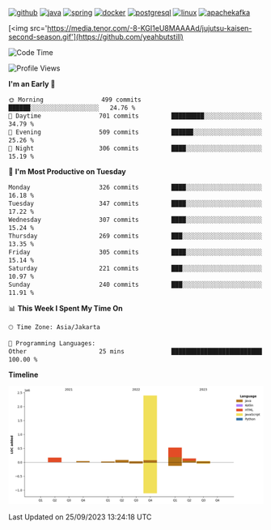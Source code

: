 <!-- [<img src='https://dev.karakun.com/assets/posts/2018-09-16-jc-java-article/3duke_suspects.jpg' alt='java'>](https://github.com/yeahbutstill) -->

[<img src='https://cdn.jsdelivr.net/npm/simple-icons@3.0.1/icons/github.svg' alt='github' height='40'>](https://github.com/yeahbutstill)  [<img src='https://cdn.jsdelivr.net/npm/simple-icons@3.0.1/icons/java.svg' alt='java' height='40'>](rahasia)  [<img src='https://cdn.jsdelivr.net/npm/simple-icons@3.0.1/icons/spring.svg' alt='spring' height='40'>](rahasia)  [<img src='https://cdn.jsdelivr.net/npm/simple-icons@3.0.1/icons/docker.svg' alt='docker' height='40'>](rahasia)  [<img src='https://cdn.jsdelivr.net/npm/simple-icons@3.0.1/icons/postgresql.svg' alt='postgresql' height='40'>](rahasia)  [<img src='https://cdn.jsdelivr.net/npm/simple-icons@3.0.1/icons/linux.svg' alt='linux' height='40'>](rahasia) [<img src='https://cdn.jsdelivr.net/npm/simple-icons@3.0.1/icons/apachekafka.svg' alt='apachekafka' height='40'>](rahasia)

[<img src='https://media.tenor.com/-8-KGI1eU8MAAAAd/jujutsu-kaisen-second-season.gif'](https://github.com/yeahbutstill)

<!--START_SECTION:waka-->
![Code Time](http://img.shields.io/badge/Code%20Time-2%2C244%20hrs%2056%20mins-blue)

![Profile Views](http://img.shields.io/badge/Profile%20Views-331-blue)

**I'm an Early 🐤** 

```text
🌞 Morning                499 commits         ██████░░░░░░░░░░░░░░░░░░░   24.76 % 
🌆 Daytime                701 commits         █████████░░░░░░░░░░░░░░░░   34.79 % 
🌃 Evening                509 commits         ██████░░░░░░░░░░░░░░░░░░░   25.26 % 
🌙 Night                  306 commits         ████░░░░░░░░░░░░░░░░░░░░░   15.19 % 
```
📅 **I'm Most Productive on Tuesday** 

```text
Monday                   326 commits         ████░░░░░░░░░░░░░░░░░░░░░   16.18 % 
Tuesday                  347 commits         ████░░░░░░░░░░░░░░░░░░░░░   17.22 % 
Wednesday                307 commits         ████░░░░░░░░░░░░░░░░░░░░░   15.24 % 
Thursday                 269 commits         ███░░░░░░░░░░░░░░░░░░░░░░   13.35 % 
Friday                   305 commits         ████░░░░░░░░░░░░░░░░░░░░░   15.14 % 
Saturday                 221 commits         ███░░░░░░░░░░░░░░░░░░░░░░   10.97 % 
Sunday                   240 commits         ███░░░░░░░░░░░░░░░░░░░░░░   11.91 % 
```


📊 **This Week I Spent My Time On** 

```text
🕑︎ Time Zone: Asia/Jakarta

💬 Programming Languages: 
Other                    25 mins             █████████████████████████   100.00 % 
```

**Timeline**

![Lines of Code chart](https://raw.githubusercontent.com/yeahbutstill/yeahbutstill/main/assets/bar_graph.png)


 Last Updated on 25/09/2023 13:24:18 UTC
<!--END_SECTION:waka-->
